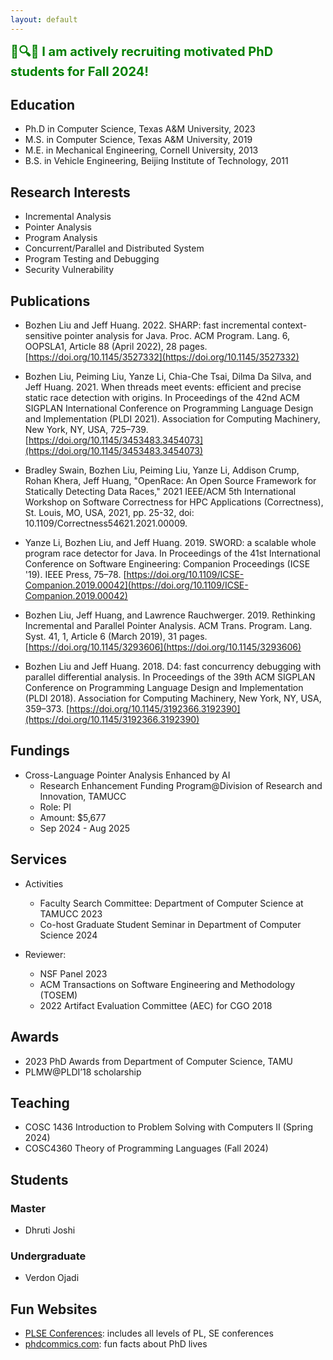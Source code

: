 ```yaml
---
layout: default
---
```


<p>
<span style="color:green;font-weight:700;font-size:20px"> 
🧐🔍👀 I am actively recruiting motivated PhD students for Fall 2024!
</span>
</p>


## Education

* Ph.D in Computer Science, Texas A&M University, 2023
* M.S. in Computer Science, Texas A&M University, 2019
* M.E. in Mechanical Engineering, Cornell University, 2013
* B.S. in Vehicle Engineering, Beijing Institute of Technology, 2011

## Research Interests

- Incremental Analysis 
- Pointer Analysis 
- Program Analysis 
- Concurrent/Parallel and Distributed System 
- Program Testing and Debugging 
- Security Vulnerability

## Publications 

- Bozhen Liu and Jeff Huang. 2022. SHARP: fast incremental context-sensitive pointer analysis for Java. Proc. ACM Program. Lang. 6, OOPSLA1, Article 88 (April 2022), 28 pages. [https://doi.org/10.1145/3527332](https://doi.org/10.1145/3527332)

- Bozhen Liu, Peiming Liu, Yanze Li, Chia-Che Tsai, Dilma Da Silva, and Jeff Huang. 2021. When threads meet events: efficient and precise static race detection with origins. In Proceedings of the 42nd ACM SIGPLAN International Conference on Programming Language Design and Implementation (PLDI 2021). Association for Computing Machinery, New York, NY, USA, 725–739. [https://doi.org/10.1145/3453483.3454073](https://doi.org/10.1145/3453483.3454073)

- Bradley Swain, Bozhen Liu, Peiming Liu, Yanze Li, Addison Crump, Rohan Khera, Jeff Huang, "OpenRace: An Open Source Framework for Statically Detecting Data Races," 2021 IEEE/ACM 5th International Workshop on Software Correctness for HPC Applications (Correctness), St. Louis, MO, USA, 2021, pp. 25-32, doi: 10.1109/Correctness54621.2021.00009.

- Yanze Li, Bozhen Liu, and Jeff Huang. 2019. SWORD: a scalable whole program race detector for Java. In Proceedings of the 41st International Conference on Software Engineering: Companion Proceedings (ICSE '19). IEEE Press, 75–78. [https://doi.org/10.1109/ICSE-Companion.2019.00042](https://doi.org/10.1109/ICSE-Companion.2019.00042)

- Bozhen Liu, Jeff Huang, and Lawrence Rauchwerger. 2019. Rethinking Incremental and Parallel Pointer Analysis. ACM Trans. Program. Lang. Syst. 41, 1, Article 6 (March 2019), 31 pages. [https://doi.org/10.1145/3293606](https://doi.org/10.1145/3293606)

- Bozhen Liu and Jeff Huang. 2018. D4: fast concurrency debugging with parallel differential analysis. In Proceedings of the 39th ACM SIGPLAN Conference on Programming Language Design and Implementation (PLDI 2018). Association for Computing Machinery, New York, NY, USA, 359–373. [https://doi.org/10.1145/3192366.3192390](https://doi.org/10.1145/3192366.3192390)


## Fundings
- Cross-Language Pointer Analysis Enhanced by AI
  - Research Enhancement Funding Program@Division of Research and Innovation, TAMUCC
  - Role: PI
  - Amount: $5,677
  - Sep 2024 - Aug 2025


## Services
- Activities
  - Faculty Search Committee: Department of Computer Science at TAMUCC 2023
  - Co-host Graduate Student Seminar in Department of Computer Science 2024

- Reviewer:
  - NSF Panel 2023
  - ACM Transactions on Software Engineering and Methodology (TOSEM) 
  - 2022 Artifact Evaluation Committee (AEC) for CGO 2018

## Awards
- 2023 PhD Awards from Department of Computer Science, TAMU 
- PLMW@PLDI’18 scholarship

## Teaching 
- COSC 1436 Introduction to Problem Solving with Computers II (Spring 2024)
- COSC4360 Theory of Programming Languages (Fall 2024)

## Students 
### Master
- Dhruti Joshi 

### Undergraduate
- Verdon Ojadi

## Fun Websites
- [PLSE Conferences](https://taoxie.cs.illinois.edu/seconferences.htm): includes all levels of PL, SE conferences
- [phdcommics.com](https://phdcomics.com/comics/most_popular.php): fun facts about PhD lives
